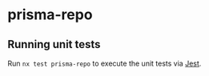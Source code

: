 # prisma-repo

## Running unit tests

Run `nx test prisma-repo` to execute the unit tests via [Jest](https://jestjs.io).
